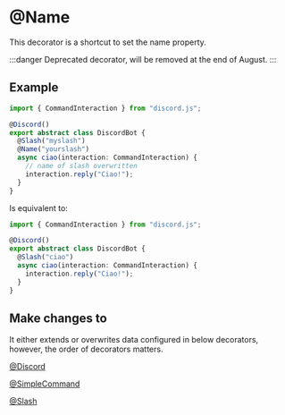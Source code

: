 # @Name

This decorator is a shortcut to set the name property.

:::danger
Deprecated decorator, will be removed at the end of August.
:::

## Example

```typescript
import { CommandInteraction } from "discord.js";

@Discord()
export abstract class DiscordBot {
  @Slash("myslash")
  @Name("yourslash")
  async ciao(interaction: CommandInteraction) {
    // name of slash overwritten
    interaction.reply("Ciao!");
  }
}
```

Is equivalent to:

```typescript
import { CommandInteraction } from "discord.js";

@Discord()
export abstract class DiscordBot {
  @Slash("ciao")
  async ciao(interaction: CommandInteraction) {
    interaction.reply("Ciao!");
  }
}
```

## Make changes to

It either extends or overwrites data configured in below decorators, however, the order of decorators matters.

[@Discord](/docs/decorators/general/discord)

[@SimpleCommand](/docs/decorators/commands/simplecommand)

[@Slash](/docs/decorators/commands/slash)
